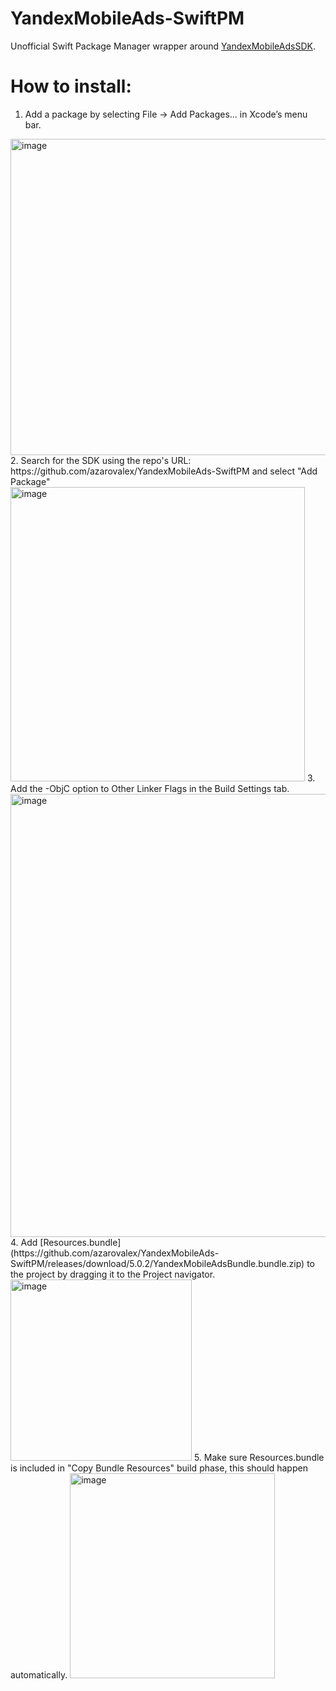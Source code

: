 # YandexMobileAds-SwiftPM
Unofficial Swift Package Manager wrapper around [YandexMobileAdsSDK](https://yandex.com/dev/mobile-ads/).

# How to install:
1. Add a package by selecting File → Add Packages… in Xcode’s menu bar.
<img width="506" alt="image" src="https://user-images.githubusercontent.com/1976216/173240129-c21a3b21-9778-4083-9bbe-600cad4f2188.png">
2. Search for the SDK using the repo's URL: https://github.com/azarovalex/YandexMobileAds-SwiftPM and select "Add Package"
<img width="471" alt="image" src="https://user-images.githubusercontent.com/1976216/173240199-ebffa282-b862-4c08-8710-ddba2d7f82e3.png">
3. Add the -ObjC option to Other Linker Flags in the Build Settings tab.
<img width="709" alt="image" src="https://user-images.githubusercontent.com/1976216/173240262-c5d2f08f-f989-4a17-a5f4-907fc42bb43b.png">
4. Add [Resources.bundle](https://github.com/azarovalex/YandexMobileAds-SwiftPM/releases/download/5.0.2/YandexMobileAdsBundle.bundle.zip) to the project by dragging it to the Project navigator.
<img width="290" alt="image" src="https://user-images.githubusercontent.com/1976216/173240402-0483b39a-e091-4214-8a58-936e88faec82.png">
5. Make sure Resources.bundle is included in "Copy Bundle Resources" build phase, this should happen automatically.
<img width="328" alt="image" src="https://user-images.githubusercontent.com/1976216/173240473-109b9e19-d774-44b6-a247-c6e114b7b2eb.png">

